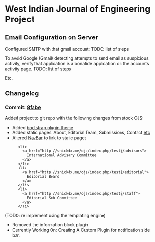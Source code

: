 # West Indian Journal of Engineering Project

## Email Configuration on Server

Configured SMTP with that gmail account:
TODO: list of steps

To avoid Google (Gmail) detecting attempts to send email as suspicious activity, verify that application is a bonafide application on the accounts activity page.
TODO: list of steps

Etc.

## Changelog
 
### Commit: [8fabe](https://github.com/Snickdx/WIJE/commit/8fabe1e2d68bf1c370f89402285cf89f74d619b9)

Added project to git repo with the following changes from stock OJS:

* Added [bootstrap plugin theme](https://github.com/NateWr/bootstrap3#installation)
* Added static pages: About, Editorial Team, Submissions, Contact [etc](http://138.197.231.114/ojs/index.php/testj/management/settings/website)
* Altered [NavBar](https://github.com/Snickdx/WIJE/blob/master/plugins/themes/bootstrap3/templates/frontend/components/primaryNavMenu.tpl) to link to static pages 
```
      <li>
        <a href="http://snickdx.me/ojs/index.php/testj/advisors">
          International Advisory Committee
        </a>
      </li>
      <li>
        <a href="http://snickdx.me/ojs/index.php/testj/editorial">
          Editorial Board
        </a>
      </li>
      <li>
        <a href="http://snickdx.me/ojs/index.php/testj/staff">
          Editorial Sub Committee
        </a>
      </li>
```

(TODO: re implement using the templating engine)
* Removed the information block plugin
* Currently Working On: Creating A Custom Plugin for notification side bar.
